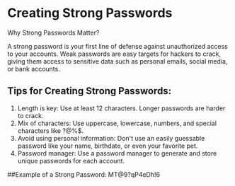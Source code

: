 # Creating Strong Passwords
Why Strong Passwords Matter?

A strong password is your first line of defense against unauthorized access to your accounts. Weak passwords are easy targets for hackers to crack, giving them access to sensitive data such as personal emails, social media, or bank accounts.

## Tips for Creating Strong Passwords:
1. Length is key: Use at least 12 characters. Longer passwords are harder to crack.
2. Mix of characters: Use uppercase, lowercase, numbers, and special characters like ?@%$.
3. Avoid using personal information: Don't use an easily guessable password like your name, birthdate, or even your favorite pet.
4. Password manager: Use a password manager to generate and store unique passwords for each account.

##Example of a Strong Password:
MT@9?qP4eDh!6
